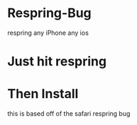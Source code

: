 # Respring-Bug
respring any iPhone 
any ios

# Just hit respring
# Then Install

this is based off of the safari respring bug
